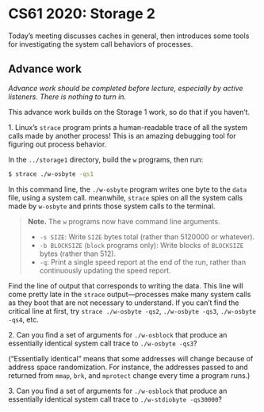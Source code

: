 CS61 2020: Storage 2
====================

Today’s meeting discusses caches in general, then introduces some tools for
investigating the system call behaviors of processes.

Advance work
------------

*Advance work should be completed before lecture, especially by active
listeners. There is nothing to turn in.*

This advance work builds on the Storage 1 work, so do that if you haven’t.

1\. Linux’s `strace` program prints a human-readable trace of all the system
calls made by another process! This is an amazing debugging tool for figuring
out process behavior.

In the `../storage1` directory, build the `w` programs, then run:

```sh
$ strace ./w-osbyte -qs1
```

In this command line, the `./w-osbyte` program writes one byte to the `data`
file, using a system call. meanwhile, `strace` spies on all the system calls
made by `w-osbyte` and prints those system calls to the terminal.

> **Note.** The `w` programs now have command line arguments.
>
> * `-s SIZE`: Write `SIZE` bytes total (rather than 5120000 or whatever).
> * `-b BLOCKSIZE` (`block` programs only): Write blocks of `BLOCKSIZE` bytes
>   (rather than 512).
> * `-q`: Print a single speed report at the end of the run, rather than
>   continuously updating the speed report.

Find the line of output that corresponds to writing the data. This line will
come pretty late in the `strace` output—processes make many system calls as
they boot that are not necessary to understand. If you can’t find the critical
line at first, try `strace ./w-osbyte -qs2`, `./w-osbyte -qs3`, `./w-osbyte
-qs4`, etc.

2\. Can you find a set of arguments for `./w-osblock` that produce an
essentially identical system call trace to `./w-osbyte -qs3`?

(“Essentially identical” means that some addresses will change because of
address space randomization. For instance, the addresses passed to and
returned from `mmap`, `brk`, and `mprotect` change every time a program runs.)

3\. Can you find a set of arguments for `./w-osblock` that produce an
essentially identical system call trace to `./w-stdiobyte -qs30000`?
